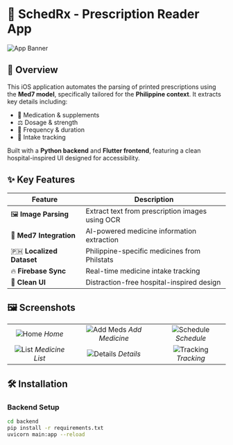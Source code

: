 # 💊 SchedRx - Prescription Reader App

![App Banner](https://via.placeholder.com/800x200/1a73e8/ffffff?text=SchedRx+-+Smart+Prescription+Management) <!-- Replace with actual banner image -->

## 📖 Overview
This iOS application automates the parsing of printed prescriptions using the **Med7 model**, specifically tailored for the **Philippine context**. It extracts key details including:
- 💊 Medication & supplements
- ⚖️ Dosage & strength
- 🔄 Frequency & duration
- 📅 Intake tracking

Built with a **Python backend** and **Flutter frontend**, featuring a clean hospital-inspired UI designed for accessibility.

## ✨ Key Features
| Feature | Description |
|---------|-------------|
| 🖼️ **Image Parsing** | Extract text from prescription images using OCR |
| 🤖 **Med7 Integration** | AI-powered medicine information extraction |
| 🇵🇭 **Localized Dataset** | Philippine-specific medicines from Philstats |
| 🔥 **Firebase Sync** | Real-time medicine intake tracking |
| 🏥 **Clean UI** | Distraction-free hospital-inspired design |

## 🖼️ Screenshots
| | | |
|:-------------------------:|:-------------------------:|:-------------------------:|
| ![Home](https://via.placeholder.com/300x600/ffffff/1a73e8?text=Home+Screen) *Home* | ![Add Meds](https://via.placeholder.com/300x600/ffffff/1a73e8?text=Add+Medicine) *Add Medicine* | ![Schedule](https://via.placeholder.com/300x600/ffffff/1a73e8?text=Schedule) *Schedule* |
| ![List](https://via.placeholder.com/300x600/ffffff/1a73e8?text=Medicine+List) *Medicine List* | ![Details](https://via.placeholder.com/300x600/ffffff/1a73e8?text=Details) *Details* | ![Tracking](https://via.placeholder.com/300x600/ffffff/1a73e8?text=Tracking) *Tracking* |

## 🛠️ Installation
### Backend Setup
```bash
cd backend
pip install -r requirements.txt
uvicorn main:app --reload